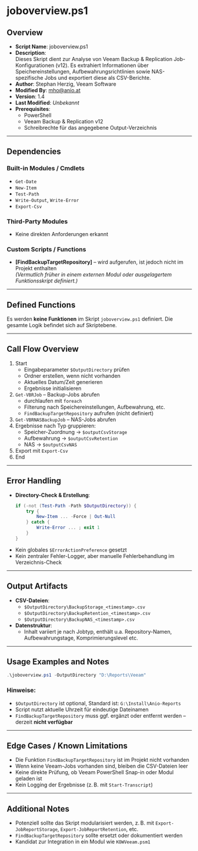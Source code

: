 # joboverview.ps1

## Overview

- **Script Name**: joboverview.ps1  
- **Description**:  
  Dieses Skript dient zur Analyse von Veeam Backup & Replication Job-Konfigurationen (v12). Es extrahiert Informationen über Speichereinstellungen, Aufbewahrungsrichtlinien sowie NAS-spezifische Jobs und exportiert diese als CSV-Berichte.  
- **Author**: Stephan Herzig, Veeam Software  
- **Modified By**: mho@anio.at  
- **Version**: 1.4  
- **Last Modified**: *Unbekannt*  
- **Prerequisites**:  
  - PowerShell  
  - Veeam Backup & Replication v12  
  - Schreibrechte für das angegebene Output-Verzeichnis

---

## Dependencies

### Built-in Modules / Cmdlets

- `Get-Date`
- `New-Item`
- `Test-Path`
- `Write-Output`, `Write-Error`
- `Export-Csv`

### Third-Party Modules

- Keine direkten Anforderungen erkannt

### Custom Scripts / Functions

- **[FindBackupTargetRepository]** – wird aufgerufen, ist jedoch nicht im Projekt enthalten  
  *(Vermutlich früher in einem externen Modul oder ausgelagertem Funktionsskript definiert.)*

---

## Defined Functions

Es werden **keine Funktionen** im Skript `joboverview.ps1` definiert. Die gesamte Logik befindet sich auf Skriptebene.

---

## Call Flow Overview

1. Start
   - Eingabeparameter `$OutputDirectory` prüfen
   - Ordner erstellen, wenn nicht vorhanden
   - Aktuelles Datum/Zeit generieren
   - Ergebnisse initialisieren
2. `Get-VBRJob` – Backup-Jobs abrufen
   - durchlaufen mit `foreach`
   - Filterung nach Speichereinstellungen, Aufbewahrung, etc.
   - `FindBackupTargetRepository` aufrufen (nicht definiert)
3. `Get-VBRNASBackupJob` – NAS-Jobs abrufen
4. Ergebnisse nach Typ gruppieren:
   - Speicher-Zuordnung → `$outputCsvStorage`
   - Aufbewahrung → `$outputCsvRetention`
   - NAS → `$outputCsvNAS`
5. Export mit `Export-Csv`
6. End

---

## Error Handling

- **Directory-Check & Erstellung**:  
  ```powershell
  if (-not (Test-Path -Path $OutputDirectory)) {
      try {
          New-Item ... -Force | Out-Null
      } catch {
          Write-Error ... ; exit 1
      }
  }
  ```
- Kein globales `$ErrorActionPreference` gesetzt  
- Kein zentraler Fehler-Logger, aber manuelle Fehlerbehandlung im Verzeichnis-Check

---

## Output Artifacts

- **CSV-Dateien**:
  - `$OutputDirectory\BackupStorage_<timestamp>.csv`
  - `$OutputDirectory\BackupRetention_<timestamp>.csv`
  - `$OutputDirectory\BackupNAS_<timestamp>.csv`
- **Datenstruktur**:
  - Inhalt variiert je nach Jobtyp, enthält u.a. Repository-Namen, Aufbewahrungstage, Komprimierungslevel etc.

---

## Usage Examples and Notes

```powershell
.\joboverview.ps1 -OutputDirectory "D:\Reports\Veeam"
```

### Hinweise:

- `$OutputDirectory` ist optional, Standard ist: `G:\Install\Anio-Reports`
- Script nutzt aktuelle Uhrzeit für eindeutige Dateinamen
- `FindBackupTargetRepository` muss ggf. ergänzt oder entfernt werden – derzeit **nicht verfügbar**

---

## Edge Cases / Known Limitations

- Die Funktion `FindBackupTargetRepository` ist im Projekt nicht vorhanden
- Wenn keine Veeam-Jobs vorhanden sind, bleiben die CSV-Dateien leer
- Keine direkte Prüfung, ob Veeam PowerShell Snap-in oder Modul geladen ist
- Kein Logging der Ergebnisse (z. B. mit `Start-Transcript`)

---

## Additional Notes

- Potenziell sollte das Skript modularisiert werden, z. B. mit `Export-JobReportStorage`, `Export-JobReportRetention`, etc.
- `FindBackupTargetRepository` sollte ersetzt oder dokumentiert werden
- Kandidat zur Integration in ein Modul wie `KOWVeeam.psm1`